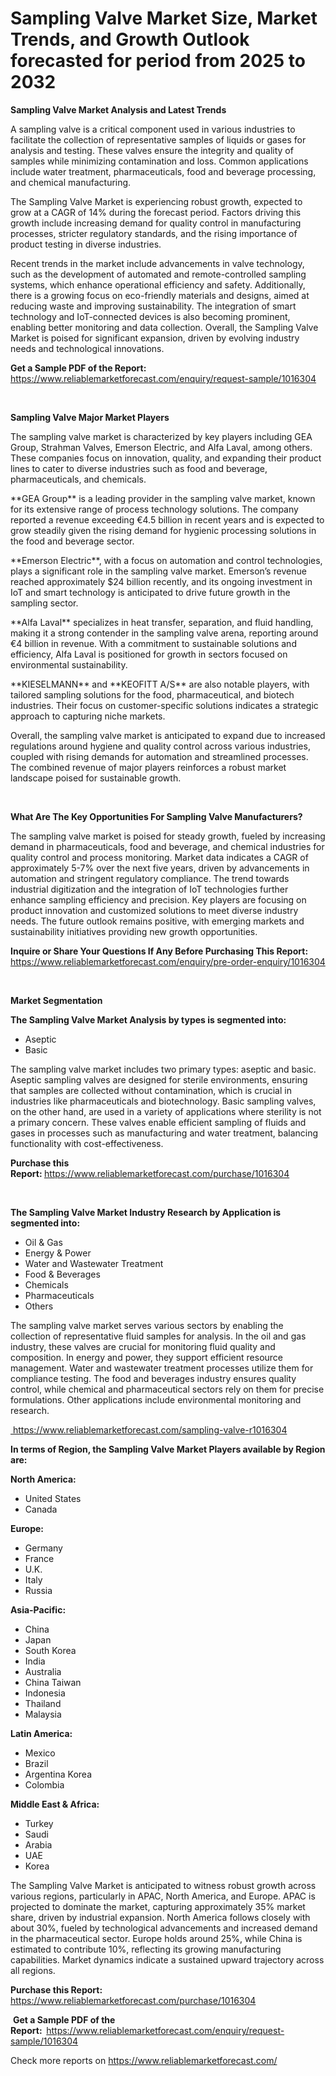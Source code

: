 <p><h1>Sampling Valve Market Size, Market Trends, and Growth Outlook forecasted for period from 2025 to 2032</h1></p><p><strong>Sampling Valve Market Analysis and Latest Trends</strong></p>
<p><p>A sampling valve is a critical component used in various industries to facilitate the collection of representative samples of liquids or gases for analysis and testing. These valves ensure the integrity and quality of samples while minimizing contamination and loss. Common applications include water treatment, pharmaceuticals, food and beverage processing, and chemical manufacturing. </p><p>The Sampling Valve Market is experiencing robust growth, expected to grow at a CAGR of 14% during the forecast period. Factors driving this growth include increasing demand for quality control in manufacturing processes, stricter regulatory standards, and the rising importance of product testing in diverse industries. </p><p>Recent trends in the market include advancements in valve technology, such as the development of automated and remote-controlled sampling systems, which enhance operational efficiency and safety. Additionally, there is a growing focus on eco-friendly materials and designs, aimed at reducing waste and improving sustainability. The integration of smart technology and IoT-connected devices is also becoming prominent, enabling better monitoring and data collection. Overall, the Sampling Valve Market is poised for significant expansion, driven by evolving industry needs and technological innovations.</p></p>
<p><strong>Get a Sample PDF of the Report:&nbsp;</strong> <a href="https://www.reliablemarketforecast.com/enquiry/request-sample/1016304?utm_campaign=2111&utm_medium=2&utm_source=Github&utm_content=ia&utm_term=23022025&utm_id=sampling-valve">https://www.reliablemarketforecast.com/enquiry/request-sample/1016304</a></p>
<p>&nbsp;</p>
<p><strong>Sampling Valve Major Market Players</strong></p>
<p><p>The sampling valve market is characterized by key players including GEA Group, Strahman Valves, Emerson Electric, and Alfa Laval, among others. These companies focus on innovation, quality, and expanding their product lines to cater to diverse industries such as food and beverage, pharmaceuticals, and chemicals.</p><p>**GEA Group** is a leading provider in the sampling valve market, known for its extensive range of process technology solutions. The company reported a revenue exceeding €4.5 billion in recent years and is expected to grow steadily given the rising demand for hygienic processing solutions in the food and beverage sector.</p><p>**Emerson Electric**, with a focus on automation and control technologies, plays a significant role in the sampling valve market. Emerson’s revenue reached approximately $24 billion recently, and its ongoing investment in IoT and smart technology is anticipated to drive future growth in the sampling sector.</p><p>**Alfa Laval** specializes in heat transfer, separation, and fluid handling, making it a strong contender in the sampling valve arena, reporting around €4 billion in revenue. With a commitment to sustainable solutions and efficiency, Alfa Laval is positioned for growth in sectors focused on environmental sustainability.</p><p>**KIESELMANN** and **KEOFITT A/S** are also notable players, with tailored sampling solutions for the food, pharmaceutical, and biotech industries. Their focus on customer-specific solutions indicates a strategic approach to capturing niche markets.</p><p>Overall, the sampling valve market is anticipated to expand due to increased regulations around hygiene and quality control across various industries, coupled with rising demands for automation and streamlined processes. The combined revenue of major players reinforces a robust market landscape poised for sustainable growth.</p></p>
<p>&nbsp;</p>
<p><strong>What Are The Key Opportunities For Sampling Valve Manufacturers?</strong></p>
<p><p>The sampling valve market is poised for steady growth, fueled by increasing demand in pharmaceuticals, food and beverage, and chemical industries for quality control and process monitoring. Market data indicates a CAGR of approximately 5-7% over the next five years, driven by advancements in automation and stringent regulatory compliance. The trend towards industrial digitization and the integration of IoT technologies further enhance sampling efficiency and precision. Key players are focusing on product innovation and customized solutions to meet diverse industry needs. The future outlook remains positive, with emerging markets and sustainability initiatives providing new growth opportunities.</p></p>
<p><strong>Inquire or Share Your Questions If Any Before Purchasing This Report:</strong> <a href="https://www.reliablemarketforecast.com/enquiry/pre-order-enquiry/1016304?utm_campaign=2111&utm_medium=2&utm_source=Github&utm_content=ia&utm_term=23022025&utm_id=sampling-valve">https://www.reliablemarketforecast.com/enquiry/pre-order-enquiry/1016304</a></p>
<p>&nbsp;</p>
<p><strong>Market Segmentation</strong></p>
<p><strong>The Sampling Valve Market Analysis by types is segmented into:</strong></p>
<p><ul><li>Aseptic</li><li>Basic</li></ul></p>
<p><p>The sampling valve market includes two primary types: aseptic and basic. Aseptic sampling valves are designed for sterile environments, ensuring that samples are collected without contamination, which is crucial in industries like pharmaceuticals and biotechnology. Basic sampling valves, on the other hand, are used in a variety of applications where sterility is not a primary concern. These valves enable efficient sampling of fluids and gases in processes such as manufacturing and water treatment, balancing functionality with cost-effectiveness.</p></p>
<p><strong>Purchase this Report:&nbsp;</strong><a href="https://www.reliablemarketforecast.com/purchase/1016304?utm_campaign=2111&utm_medium=2&utm_source=Github&utm_content=ia&utm_term=23022025&utm_id=sampling-valve">https://www.reliablemarketforecast.com/purchase/1016304</a></p>
<p>&nbsp;</p>
<p><strong>The Sampling Valve Market Industry Research by Application is segmented into:</strong></p>
<p><ul><li>Oil & Gas</li><li>Energy & Power</li><li>Water and Wastewater Treatment</li><li>Food & Beverages</li><li>Chemicals</li><li>Pharmaceuticals</li><li>Others</li></ul></p>
<p><p>The sampling valve market serves various sectors by enabling the collection of representative fluid samples for analysis. In the oil and gas industry, these valves are crucial for monitoring fluid quality and composition. In energy and power, they support efficient resource management. Water and wastewater treatment processes utilize them for compliance testing. The food and beverages industry ensures quality control, while chemical and pharmaceutical sectors rely on them for precise formulations. Other applications include environmental monitoring and research.</p></p>
<p><a href="https://www.reliablemarketforecast.com/sampling-valve-r1016304?utm_campaign=2111&utm_medium=2&utm_source=Github&utm_content=ia&utm_term=23022025&utm_id=sampling-valve">&nbsp;https://www.reliablemarketforecast.com/sampling-valve-r1016304</a></p>
<p><strong>In terms of Region, the Sampling Valve Market Players available by Region are:</strong></p>
<p>
    <p> <strong> North America: </strong>
        <ul>
            <li>United States</li>
            <li>Canada</li>
        </ul>
        </p> 
    <p> <strong> Europe: </strong>
        <ul>
            <li>Germany</li>
            <li>France</li>
            <li>U.K.</li>
            <li>Italy</li>
            <li>Russia</li>
        </ul>
        </p> 
    <p> <strong> Asia-Pacific: </strong>
        <ul>
            <li>China</li>
            <li>Japan</li>
            <li>South Korea</li>
            <li>India</li>
            <li>Australia</li>
            <li>China Taiwan</li>
            <li>Indonesia</li>
            <li>Thailand</li>
            <li>Malaysia</li>
        </ul>
        </p> 
    <p> <strong> Latin America: </strong>
        <ul>
            <li>Mexico</li>
            <li>Brazil</li>
            <li>Argentina Korea</li>
            <li>Colombia</li>
        </ul>
        </p> 
    <p> <strong> Middle East & Africa: </strong>
        <ul>
            <li>Turkey</li>
            <li>Saudi</li>
            <li>Arabia</li>
            <li>UAE</li>
            <li>Korea</li>
        </ul>
    </p>
    </p>
<p><p>The Sampling Valve Market is anticipated to witness robust growth across various regions, particularly in APAC, North America, and Europe. APAC is projected to dominate the market, capturing approximately 35% market share, driven by industrial expansion. North America follows closely with about 30%, fueled by technological advancements and increased demand in the pharmaceutical sector. Europe holds around 25%, while China is estimated to contribute 10%, reflecting its growing manufacturing capabilities. Market dynamics indicate a sustained upward trajectory across all regions.</p></p>
<p><strong>Purchase this Report: </strong><a href="https://www.reliablemarketforecast.com/purchase/1016304?utm_campaign=2111&utm_medium=2&utm_source=Github&utm_content=ia&utm_term=23022025&utm_id=sampling-valve">https://www.reliablemarketforecast.com/purchase/1016304</a></p>
<p>&nbsp;<strong>Get a Sample PDF of the Report:&nbsp;&nbsp;</strong><a href="https://www.reliablemarketforecast.com/enquiry/request-sample/1016304?utm_campaign=2111&utm_medium=2&utm_source=Github&utm_content=ia&utm_term=23022025&utm_id=sampling-valve">https://www.reliablemarketforecast.com/enquiry/request-sample/1016304</a></p>
<p><strong></strong></p>
<p>Check more reports on <a href="https://www.reliablemarketforecast.com/?utm_campaign=2111&utm_medium=2&utm_source=Github&utm_content=ia&utm_term=23022025&utm_id=sampling-valve">https://www.reliablemarketforecast.com/</a></p>